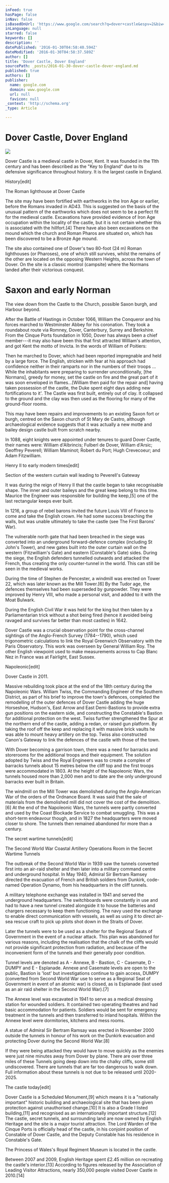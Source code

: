 ```yaml
---
inFeed: true
hasPage: false
inNav: false
isBasedOnUrl: 'https://www.google.com/search?q=dover+castle&espv=2&biw=1311&bih=778&source=lnms&tbm=isch&sa=X&ved=0ahUKEwiRo8PCvdDKAhVHyGMKHdsjCYsQ_AUIBigB#imgrc=H5hiEnx_wnjCjM%3A'
inLanguage: null
starred: false
keywords: []
description: ''
datePublished: '2016-01-30T04:58:40.594Z'
dateModified: '2016-01-30T04:58:37.589Z'
author: []
title: 'Dover Castle, Dover England'
sourcePath: _posts/2016-01-30-dover-castle-dover-england.md
published: true
authors: []
publisher:
  name: google.com
  domain: www.google.com
  url: null
  favicon: null
_context: 'http://schema.org'
_type: Article

---
```

# Dover Castle, Dover England
![](http://battle-castle.tv/wp-content/uploads/2014/08/C1_Dover_stills_MG_2347-1080x675.jpg)

Dover Castle is a medieval castle in Dover, Kent. It was
founded in the 11th century and has been described as the "Key to
England" due to its defensive significance throughout history. It is
the largest castle in England.

History\[edit\]

The Roman lighthouse at Dover Castle

The site may have been fortified with earthworks in the Iron
Age or earlier, before the Romans invaded in AD43\. This is suggested on the
basis of the unusual pattern of the earthworks which does not seem to be a
perfect fit for the medieval castle. Excavations have provided evidence of Iron
Age occupation within the locality of the castle, but it is not certain whether
this is associated with the hillfort.\[4\] There have also been excavations on
the mound which the church and Roman Pharos are situated on, which has been
discovered to be a Bronze Age mound.

The site also contained one of Dover's two 80-foot (24 m)
Roman lighthouses (or Pharoses), one of which still survives, whilst the
remains of the other are located on the opposing Western Heights, across the
town of Dover. On the site is a classic montrol (campsite) where the Normans
landed after their victorious conquest.

# Saxon and early Norman

The view down from the Castle to the Church, possible Saxon
burgh, and Harbour beyond.

After the Battle of Hastings in October 1066, William the
Conqueror and his forces marched to Westminster Abbey for his coronation. They
took a roundabout route via Romney, Dover, Canterbury, Surrey and Berkshire.
From the Cinque Ports foundation in 1050, Dover has always been a chief
member---it may also have been this that first attracted William's attention, and
got Kent the motto of Invicta. In the words of William of Poitiers:

Then he marched to Dover, which had been reported
impregnable and held by a large force. The English, stricken with fear at his
approach had confidence neither in their ramparts nor in the numbers of their
troops ... While the inhabitants were preparing to surrender unconditionally,
\[the Normans\], greedy for money, set the castle on fire and the great part of
it was soon enveloped in flames...\[William then paid for the repair and\] having
taken possession of the castle, the Duke spent eight days adding new
fortifications to it'. The Castle was first built, entirely out of clay. It
collapsed to the ground and the clay was then used as the flooring for many of
the ground-floor rooms.

This may have been repairs and improvements to an existing
Saxon fort or burgh, centred on the Saxon church of St Mary de Castro, although
archaeological evidence suggests that it was actually a new motte and bailey
design castle built from scratch nearby.

In 1088, eight knights were appointed under tenures to guard
Dover Castle, their names were: William d'Albrincis; Fulberl de Dover, William
d'Arsic; Geoffrey Peverell; William Maminot; Robert du Port; Hugh Crevecoeur;
and Adam Fitzwilliam.

Henry II to early modern times\[edit\]

Section of the western curtain wall leading to Peverell's
Gateway

It was during the reign of Henry II that the castle began to
take recognisable shape. The inner and outer baileys and the great keep belong
to this time. Maurice the Engineer was responsible for building the keep,\[5\]
one of the last rectangular keeps ever built.

In 1216, a group of rebel barons invited the future Louis
VIII of France to come and take the English crown. He had some success
breaching the walls, but was unable ultimately to take the castle (see The
First Barons' War).

The vulnerable north gate that had been breached in the
siege was converted into an underground forward-defence complex (including St
John's Tower), and new gates built into the outer curtain wall on the western
(Fitzwilliam's Gate) and eastern (Constable's Gate) sides. During the siege,
the English defenders tunnelled outwards and attacked the French, thus creating
the only counter-tunnel in the world. This can still be seen in the medieval
works.

During the time of Stephen de Pencester, a windmill was erected
on Tower 22, which was later known as the Mill Tower.\[6\] By the Tudor age, the
defences themselves had been superseded by gunpowder. They were improved by
Henry VIII, who made a personal visit, and added to it with the Moat Bulwark.

During the English Civil War it was held for the king but
then taken by a Parliamentarian trick without a shot being fired (hence it
avoided being ravaged and survives far better than most castles) in 1642\.

Dover Castle was a crucial observation point for the
cross-channel sightings of the Anglo-French Survey (1784--1790), which used
trigonometric calculations to link the Royal Greenwich Observatory with the
Paris Observatory. This work was overseen by General William Roy. The other
English viewpoint used to make measurements across to Cap Blanc Nez in France
was at Fairlight, East Sussex.

Napoleonic\[edit\]

Dover Castle in 2011\.

Massive rebuilding took place at the end of the 18th century
during the Napoleonic Wars. William Twiss, the Commanding Engineer of the
Southern District, as part of his brief to improve the town's defences,
completed the remodelling of the outer defences of Dover Castle adding the huge
Horseshoe, Hudson's, East Arrow and East Demi-Bastions to provide extra gun
positions on the eastern side, and constructing the Constable's Bastion for
additional protection on the west. Twiss further strengthened the Spur at the
northern end of the castle, adding a redan, or raised gun platform. By taking
the roof off the keep and replacing it with massive brick vaults he was able to
mount heavy artillery on the top. Twiss also constructed Canon's Gateway to
link the defences of the castle with those of the town.

With Dover becoming a garrison town, there was a need for
barracks and storerooms for the additional troops and their equipment. The
solution adopted by Twiss and the Royal Engineers was to create a complex of
barracks tunnels about 15 metres below the cliff top and the first troops were
accommodated in 1803\. At the height of the Napoleonic Wars, the tunnels housed
more than 2,000 men and to date are the only underground barracks ever built in
Britain.

The windmill on the Mill Tower was demolished during the
Anglo-American War of the orders of the Ordnance Board. It was said that the
sale of materials from the demolished mill did not cover the cost of the
demolition.\[6\] At the end of the Napoleonic Wars, the tunnels were partly
converted and used by the Coast Blockade Service to combat smuggling. This was
a short-term endeavour though, and in 1827 the headquarters were moved closer
to shore. The tunnels then remained abandoned for more than a century.

The secret wartime tunnels\[edit\]

The Second World War Coastal Artillery Operations Room in
the Secret Wartime Tunnels

The outbreak of the Second World War in 1939 saw the tunnels
converted first into an air-raid shelter and then later into a military command
centre and underground hospital. In May 1940, Admiral Sir Bertram Ramsey
directed the evacuation of French and British soldiers from Dunkirk, code-named
Operation Dynamo, from his headquarters in the cliff tunnels.

A military telephone exchange was installed in 1941 and
served the underground headquarters. The switchboards were constantly in use
and had to have a new tunnel created alongside it to house the batteries and
chargers necessary to keep them functioning. The navy used the exchange to
enable direct communication with vessels, as well as using it to direct air-sea
rescue craft to pick up pilots shot down in the Straits of Dover.

Later the tunnels were to be used as a shelter for the
Regional Seats of Government in the event of a nuclear attack. This plan was
abandoned for various reasons, including the realisation that the chalk of the
cliffs would not provide significant protection from radiation, and because of
the inconvenient form of the tunnels and their generally poor condition.

Tunnel levels are denoted as A - Annexe, B - Bastion, C -
Casemate, D - DUMPY and E - Esplanade. Annexe and Casemate levels are open to
the public, Bastion is 'lost' but investigations continue to gain access, DUMPY
(converted from Second World War use to serve as a Regional Seat of Government
in event of an atomic war) is closed, as is Esplanade (last used as an air raid
shelter in the Second World War).\[7\]

The Annexe level was excavated in 1941 to serve as a medical
dressing station for wounded soldiers. It contained two operating theatres and
had basic accommodation for patients. Soldiers would be sent for emergency
treatment in the tunnels and then transferred to inland hospitals. Within the
Annexe level were dormitories, kitchens and mess rooms.

A statue of Admiral Sir Bertram Ramsay was erected in
November 2000 outside the tunnels in honour of his work on the Dunkirk
evacuation and protecting Dover during the Second World War.\[8\]

If they were being attacked they would have to move quickly
as the enemies were just nine minutes away from Dover by plane. There are over
three miles of these Tunnels going deep down into the chalky cliffs, some still
undiscovered. There are tunnels that are far too dangerous to walk down. Full
information about these tunnels is not due to be released until 2020-2025\.

The castle today\[edit\]

Dover Castle is a Scheduled Monument,\[9\] which means it is a
"nationally important" historic building and archaeological site that
has been given protection against unauthorised change.\[10\] It is also a Grade I
listed building,\[11\] and recognised as an internationally important
structure.\[12\] The castle, secret tunnels, and surrounding land are now owned
by English Heritage and the site is a major tourist attraction. The Lord Warden
of the Cinque Ports is officially head of the castle, in his conjoint position
of Constable of Dover Castle, and the Deputy Constable has his residence in
Constable's Gate.

The Princess of Wales's Royal Regiment Museum is located in
the castle.

Between 2007 and 2009, English Heritage spent £2.45 million
on recreating the castle's interior.\[13\] According to figures released by the
Association of Leading Visitor Attractions, nearly 350,000 people visited Dover
Castle in 2010.\[14\]
